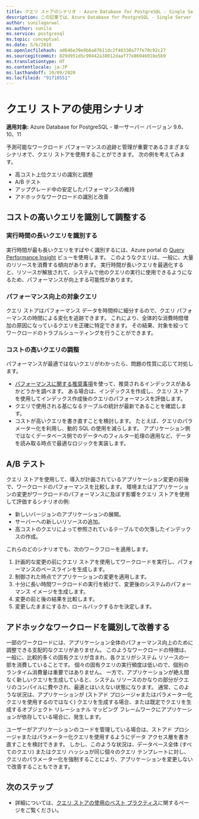 ```yaml
---
title: クエリ ストアのシナリオ - Azure Database for PostgreSQL - Single Server
description: この記事では、Azure Database for PostgreSQL - Single Server でのクエリ ストアに関するいくつかのシナリオについて説明します。
author: sunilagarwal
ms.author: sunila
ms.service: postgresql
ms.topic: conceptual
ms.date: 5/6/2019
ms.openlocfilehash: ad646e39e9b6a87611dc2f40330a77fe70c92c27
ms.sourcegitcommit: 829d951d5c90442a38012daaf77e86046018e5b9
ms.translationtype: HT
ms.contentlocale: ja-JP
ms.lasthandoff: 10/09/2020
ms.locfileid: "91710551"
---
```

# <a name="usage-scenarios-for-query-store"></a>クエリ ストアの使用シナリオ

**適用対象:** Azure Database for PostgreSQL - 単一サーバー バージョン 9.6、10、11

予測可能なワークロード パフォーマンスの追跡と管理が重要であるさまざまなシナリオで、クエリ ストアを使用することができます。 次の例を考えてみます。 
- 高コスト上位クエリの識別と調整 
- A/B テスト 
- アップグレード中の安定したパフォーマンスの維持 
- アドホックなワークロードの識別と改善 

## <a name="identify-and-tune-expensive-queries"></a>コストの高いクエリを識別して調整する 

### <a name="identify-longest-running-queries"></a>実行時間の長いクエリを識別する 
実行時間が最も長いクエリをすばやく識別するには、Azure portal の [Query Performance Insight](concepts-query-performance-insight.md) ビューを使用します。 このようなクエリは、一般に、大量のリソースを消費する傾向があります。 実行時間が長いクエリを最適化すると、リソースが解放されて、システムで他のクエリの実行に使用できるようになるため、パフォーマンスが向上する可能性があります。 

### <a name="target-queries-with-performance-deltas"></a>パフォーマンス向上の対象クエリ 
クエリ ストアはパフォーマンス データを時間枠に細分するので、クエリ パフォーマンスの時間による変化を追跡できます。 これにより、全体的な消費時間増加の原因になっているクエリを正確に特定できます。 その結果、対象を絞ってワークロードのトラブルシューティングを行うことができます。

### <a name="tuning-expensive-queries"></a>コストの高いクエリの調整 
パフォーマンスが最適ではないクエリがわかったら、問題の性質に応じて対処します。 
- [パフォーマンスに関する推奨事項](concepts-performance-recommendations.md)を使って、推奨されるインデックスがあるかどうかを調べます。 ある場合は、インデックスを作成し、クエリ ストアを使用してインデックス作成後のクエリのパフォーマンスを評価します。 
- クエリで使用される基になるテーブルの統計が最新であることを確認します。
- コストが高いクエリを書き直すことを検討します。 たとえば、クエリのパラメーター化を利用し、動的 SQL の使用を減らします。 アプリケーション側ではなくデータベース側でのデータへのフィルター処理の適用など、データを読み取る時点で最適なロジックを実装します。 


## <a name="ab-testing"></a>A/B テスト 
クエリ ストアを使用して、導入が計画されているアプリケーション変更の前後で、ワークロードのパフォーマンスを比較します。 環境またはアプリケーションの変更がワークロードのパフォーマンスに及ぼす影響をクエリ ストアを使用して評価するシナリオの例: 
- 新しいバージョンのアプリケーションの展開。 
- サーバーへの新しいリソースの追加。 
- 高コストのクエリによって参照されているテーブルでの欠落したインデックスの作成。 
 
これらのどのシナリオでも、次のワークフローを適用します。 
1. 計画的な変更の前にクエリ ストアを使用してワークロードを実行し、パフォーマンスのベースラインを生成します。 
2. 制御された時点でアプリケーションの変更を適用します。 
3. 十分に長い時間ワークロードの実行を続けて、変更後のシステムのパフォーマンス イメージを生成します。 
4. 変更の前と後の結果を比較します。 
5. 変更したままにするか、ロールバックするかを決定します。 


## <a name="identify-and-improve-ad-hoc-workloads"></a>アドホックなワークロードを識別して改善する 
一部のワークロードには、アプリケーション全体のパフォーマンス向上のために調整できる支配的なクエリがありません。 このようなワークロードの特徴は、一般に、比較的多くの固有クエリが含まれ、各クエリがシステム リソースの一部を消費していることです。 個々の固有クエリの実行頻度は低いので、個別のランタイム消費量は重要ではありません。 一方で、アプリケーションが絶え間なく新しいクエリを生成していると、システム リソースのかなりの部分がクエリのコンパイルに費やされ、最適とはいえない状態になります。 通常、このような状況は、アプリケーションが (ストアド プロシージャまたはパラメーター化クエリを使用するのではなく) クエリを生成する場合、または既定でクエリを生成するオブジェクト リレーショナル マッピング フレームワークにアプリケーションが依存している場合に、発生します。 
 
ユーザーがアプリケーションのコードを管理している場合は、ストアド プロシージャまたはパラメーター化クエリを使用するようにデータ アクセス層を書き直すことを検討できます。 しかし、このような状況は、データベース全体 (すべてのクエリ) またはクエリ ハッシュが同じ個々のクエリ テンプレートに対し、クエリのパラメーター化を強制することにより、アプリケーションを変更しないで改善することもできます。 

## <a name="next-steps"></a>次のステップ
- 詳細については、[クエリ ストアの使用のベスト プラクティス](concepts-query-store-best-practices.md)に関するページをご覧ください。